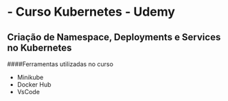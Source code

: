 # - Curso Kubernetes - Udemy

##  Criação de Namespace, Deployments e Services no Kubernetes  


####Ferramentas utilizadas no curso

- Minikube 
- Docker Hub
- VsCode
